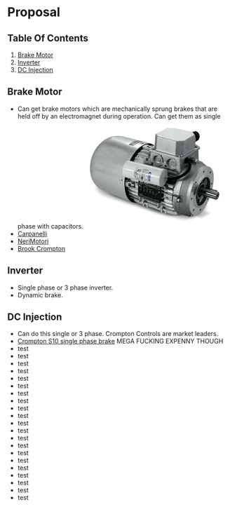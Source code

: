 # Proposal

## Table Of Contents
1. [Brake Motor](#brake-motor)
2. [Inverter](#inverter)
3. [DC Injection](#dc-injection)



## Brake Motor
- Can get brake motors which are mechanically sprung brakes that are held off by an electromagnet during operation. Can get them as single phase with capacitors.
![alt text](images/brake-motor-with-cap.jpg)
- [Carpanelli](https://www.carpanelli.net/eng/catalogo/scheda-mma90la2-378)
- [NeriMotori](https://www.nerimotori.com/en/prodotti/series-of-motors/single-phase-self-braking-motors/single-phase-self-braking-am)
- [Brook Crompton](https://www.brookcrompton.com/ukanditaly/?page_id=881)



## Inverter
- Single phase or 3 phase inverter.
- Dynamic brake.
  

## DC Injection
- Can do this single or 3 phase. Crompton Controls are market leaders.
- [Crompton S10 single phase brake](https://cromptoncontrols.co.uk/online-store/#!/products/s10-brake-1-0x2e-5kw-10-12a-230v-direct-on-line-0x3a--dpm1cls---crompton-controls) MEGA FUCKING EXPENNY THOUGH
- test
- test
- test
- test
- test
- test
- test
- test
- test
- test
- test
- test
- test
- test
- test
- test
- test
- test
- test
- test
- test